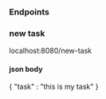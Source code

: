 ### Endpoints

### new task
localhost:8080/new-task
#### json body
{
    "task" : "this is my task"
}